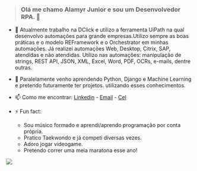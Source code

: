 >### Olá me chamo Alamyr Junior e sou um Desenvolvedor RPA. 👋

- 🔭 Atualmente trabalho na DClick e utilizo a ferramenta UiPath na qual desenvolvo automações para
grande empresas.Utilizo sempre as boas práticas e o modelo REFramework e o Orchestrator em minhas automações. 
Já realizei automações Web, Desktop, Citrix, SAP, atendidas e não atendidas.
Utilizo nas automações: manipulação de strings, REST API, JSON, XML, Excel, Word, PDF, OCRs, e-mails, dentre outras. 

- 🌱 Paralelamente venho aprendendo Python, Django e Machine Learning e pretendo futuramente ter projetos.
utilizando esses conhecimentos.

- 📫 Como me encontrar: [Linkedin](https://www.linkedin.com/in/alamyrjunior/) - [Email](alamyrjunior@gmail.com) - [Cel](+55976085063)

- ⚡ Fun fact: 
  * Sou músico formado e aprendi/aprendo programação por conta própria.
  * Pratico Taekwondo e já competi diversas vezes.
  * Adoro jogar videogame.
  * Pretendo correr uma meia maratona esse ano!


<img src="https://github-readme-stats.vercel.app/api?username=alamyrjunior&&show_icons=true&title_color=ffffff&icon_color=bb2acf&text_color=daf7dc&bg_color=151515">


<!--
**alamyrjunior/alamyrjunior** is a ✨ _special_ ✨ repository because its `README.md` (this file) appears on your GitHub profile.

Here are some ideas to get you started:

- 🔭 I’m currently working on ...
- 🌱 I’m currently learning ...
- 👯 I’m looking to collaborate on ...
- 🤔 I’m looking for help with ...
- 💬 Ask me about ...
- 📫 How to reach me: ...
- 😄 Pronouns: ...
- ⚡ Fun fact: ...
-->
